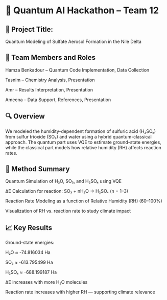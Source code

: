 # 🌿 Quantum AI Hackathon – Team 12
## 🧪 Project Title:
Quantum Modeling of Sulfate Aerosol Formation in the Nile Delta

## 👥 Team Members and Roles
Hamza Benkadour – Quantum Code Implementation, Data Collection

Tasnim – Chemistry Analysis, Presentation

Amr – Results Interpretation, Presentation

Ameena – Data Support, References, Presentation

## 🔍 Overview
We modeled the humidity-dependent formation of sulfuric acid (H₂SO₄) from sulfur trioxide (SO₃) and water using a hybrid quantum-classical approach. The quantum part uses VQE to estimate ground-state energies, while the classical part models how relative humidity (RH) affects reaction rates.

## 🧬 Method Summary
Quantum Simulation of H₂O, SO₃, and H₂SO₄ using VQE

ΔE Calculation for reaction: SO₃ + nH₂O → H₂SO₄ (n = 1–3)

Reaction Rate Modeling as a function of Relative Humidity (RH) (60–100%)

Visualization of RH vs. reaction rate to study climate impact

## 📈 Key Results
Ground-state energies:

H₂O ≈ -74.816034 Ha

SO₃ ≈ -613.795499 Ha

H₂SO₄ ≈ -688.199187 Ha

ΔE increases with more H₂O molecules

Reaction rate increases with higher RH — supporting climate relevance
